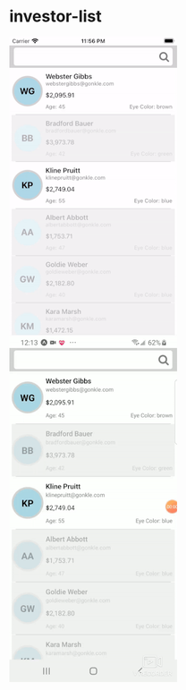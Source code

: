 # investor-list



![](https://github.com/TylerJackson/investor-list/blob/main/ios.gif)
![](https://github.com/TylerJackson/investor-list/blob/main/android.gif)